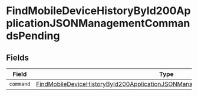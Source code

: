 # FindMobileDeviceHistoryById200ApplicationJSONManagementCommandsPending


## Fields

| Field                                                                                                                                                                                     | Type                                                                                                                                                                                      | Required                                                                                                                                                                                  | Description                                                                                                                                                                               |
| ----------------------------------------------------------------------------------------------------------------------------------------------------------------------------------------- | ----------------------------------------------------------------------------------------------------------------------------------------------------------------------------------------- | ----------------------------------------------------------------------------------------------------------------------------------------------------------------------------------------- | ----------------------------------------------------------------------------------------------------------------------------------------------------------------------------------------- |
| `command`                                                                                                                                                                                 | [FindMobileDeviceHistoryById200ApplicationJSONManagementCommandsPendingCommand](../../models/operations/findmobiledevicehistorybyid200applicationjsonmanagementcommandspendingcommand.md) | :heavy_minus_sign:                                                                                                                                                                        | N/A                                                                                                                                                                                       |